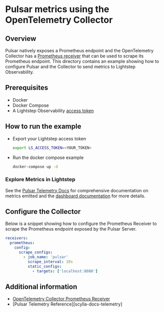 # Pulsar metrics using the OpenTelemetry Collector

## Overview

 Pulsar natively exposes a Prometheus endpoint and the OpenTelemetry Collector has a [Prometheus receiver][otel-prom-receiver] that can be used to scrape its Prometheus endpoint. This directory contains an example showing how to configure Pulsar and the Collector to send metrics to Lightstep Observability.

## Prerequisites

* Docker
* Docker Compose
* A Lightstep Observability [access token][ls-docs-access-token]

## How to run the example

* Export your Lightstep access token
  
  ```sh
  export LS_ACCESS_TOKEN=<YOUR_TOKEN>
  ```

* Run the docker compose example
  
  ```sh
  docker-compose up -d
  ```

### Explore Metrics in Lightstep

See the [Pulsar Telemetry Docs][pulsar-docs-telemetry] for comprehensive documentation on metrics emitted and the [dashboard documentation][ls-docs-dashboards] for more details.

## Configure the Collector

Below is a snippet showing how to configure the Prometheus Receiver to scrape the Prometheus endpoint exposed by the Pulsar Server.

```yaml
receivers:
  prometheus:
    config:
      scrape_configs:
        - job_name: 'pulsar'
          scrape_interval: 10s
          static_configs:
            - targets: ['localhost:8080']
```


## Additional information

- [OpenTelemetry Collector Prometheus Receiver][otel-prom-receiver]
- [Pulsar Telemetry Reference][scylla-docs-telemetry]

[ls-docs-access-token]: https://docs.lightstep.com/docs/create-and-manage-access-tokens
[ls-docs-dashboards]: https://docs.lightstep.com/docs/create-and-manage-dashboards
[otel-prom-receiver]: https://github.com/open-telemetry/opentelemetry-collector-contrib/tree/main/receiver/prometheusreceiver
[pulsar-docs-telemetry]: https://pulsar.apache.org/docs/next/reference-metrics/
